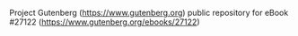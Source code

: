 Project Gutenberg (https://www.gutenberg.org) public repository for eBook #27122 (https://www.gutenberg.org/ebooks/27122)
